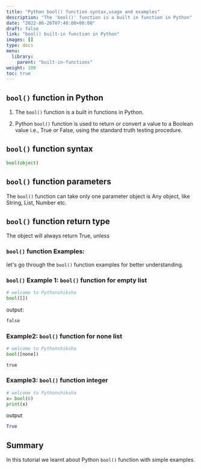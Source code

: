 ```yaml
---
title: "Python bool() function syntax,usage and examples"
description: "The 'bool()' function is a built in function in Python"
date: "2022-06-26T07:40:00+00:00"
draft: false
link: "bool() built-in function in Python"
images: []
type: docs
menu:
  library:
    parent: "built-in-functions"
weight: 100
toc: true
---
```


## `bool()` function in Python

1. The `bool()` function is a built in functions in Python.

2. Python `bool()` function is used to return or convert a value to a Boolean value i.e., True or False, using the standard truth testing procedure.


## `bool()` function syntax

```Python
bool(object)
```
## `bool()` function parameters

The `bool()` function can take only one parameter
object 	is Any object, like String, List, Number etc.

## `bool()` function return type

The object will always return True, unless

### `bool()` function Examples:

let's go through the `bool()` function examples for better understanding.

### `bool()` Example 1: `bool()` function for empty list

```Python
# welcome to Pythonshiksha
bool([])
```
output:

```Python
false
```

### Example2:  `bool()` function for none list

```Python
# welcome to Pythonshiksha
bool([none])
```


```Python
true
```

### Example3: `bool()` function integer

```Python
# welcome to Pythonshiksha
x= bool(6) 
print(x)
```
output

```Python
True
```

## Summary 

In this tutorial we learnt about Python `bool()` function with simple examples.


